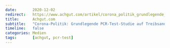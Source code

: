 ```yaml
---
date:       2020-12-02
redirect:   https://www.achgut.com/artikel/corona_politik_grundlegende_pcr_test_studie_auf_treibsand_gebaut
title:      Achgut.com
subtitle:   "Corona-Politik: Grundlegende PCR-Test-Studie auf Treibsand gebaut?"
timeline:   false
categories: Medien
tags:       [achgut, pcr-test]
---
```

